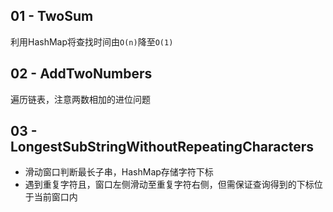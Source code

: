 ## 01 - TwoSum
利用HashMap将查找时间由`O(n)`降至`O(1)`

## 02 - AddTwoNumbers
遍历链表，注意两数相加的进位问题

## 03 - LongestSubStringWithoutRepeatingCharacters
 - 滑动窗口判断最长子串，HashMap存储字符下标
 - 遇到重复字符且，窗口左侧滑动至重复字符右侧，但需保证查询得到的下标位于当前窗口内